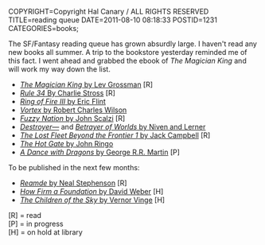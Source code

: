 COPYRIGHT=Copyright Hal Canary / ALL RIGHTS RESERVED
TITLE=reading queue
DATE=2011-08-10 08:18:33
POSTID=1231
CATEGORIES=books;

The SF/Fantasy reading queue has grown absurdly large. I haven't read any new books all summer. A trip to the bookstore yesterday reminded me of this fact. I went ahead and grabbed the ebook of _The Magician King_ and will work my way down the list.

*   [_The Magician King_ by Lev Grossman](/isbn/?0670022314/The+Magician+King) \[R\]
*   [_Rule 34_ By Charlie Stross](/isbn/?0441020348/Rule+34) \[R\]
*   [_Ring of Fire III_ by Eric Flint](/isbn/?1439134480/Ring+of+Fire+III)
*   [_Vortex_ by Robert Charles Wilson](/isbn/?0765323427/Vortex)
*   [_Fuzzy Nation_ by John Scalzi](/isbn/?0765328542/Fuzzy+Nation) \[R\]
*   [_Destroyer—_](/isbn/?0765322056/Destroyer+of+Worlds) and [_Betrayer of Worlds_ by Niven and Lerner](https://halcanary.org/isbn/?0765326086/Betrayer+of+Worlds)
*   [_The Lost Fleet Beyond the Frontier 1_ by Jack Campbell](/isbn/?0441020372/Beyond+the+Frontier) \[R\]
*   [_The Hot Gate_ by John Ringo](/isbn/?1439134324/The+Hot+Gate)
*   [_A Dance with Dragons_ by George R.R. Martin](/isbn/?0553801473/A+Dance+With+Dragons) \[P\]

To be published in the next few months:

*   [_Reamde_ by Neal Stephenson](/isbn/?0061977969/Reamde) \[R\]
*   [_How Firm a Foundation_ by David Weber](/isbn/?0765321548/How+Firm+a+Foundation) \[H\]
*   [_The Children of the Sky_ by Vernor Vinge](/isbn/?0312875622/The+Children+of+the+Sky) \[H\]

\[R\] = read  
\[P\] = in progress  
\[H\] = on hold at library
